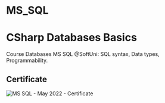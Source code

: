# MS_SQL
# CSharp Databases Basics
Course Databases MS SQL @SoftUni: SQL syntax, Data types, Programmability.

## Certificate

![MS SQL - May 2022 - Certificate](https://user-images.githubusercontent.com/89041019/212557675-2401da9a-9869-4809-a0aa-04be106f5aa9.jpeg)
